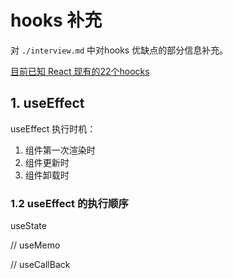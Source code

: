 # hooks 补充

对 `./interview.md` 中对hooks 优缺点的部分信息补充。

[目前已知 React 现有的22个hoocks](https://zhuanlan.zhihu.com/p/700705594)

## 1. useEffect

useEffect 执行时机：

  1. 组件第一次渲染时
  2. 组件更新时
  3. 组件卸载时

### 1.2 useEffect 的执行顺序

useState

// useMemo

// useCallBack